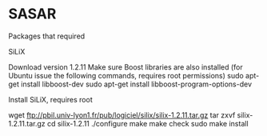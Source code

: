 # SASAR
Packages that required

SiLiX

Download version 1.2.11
Make sure Boost libraries are also installed (for Ubuntu issue the following commands, requires root permissions)
sudo apt-get install libboost-dev
sudo apt-get install libboost-program-options-dev

Install SiLiX, requires root

wget ftp://pbil.univ-lyon1.fr/pub/logiciel/silix/silix-1.2.11.tar.gz
tar zxvf silix-1.2.11.tar.gz
cd silix-1.2.11
./configure
make
make check
sudo make install
